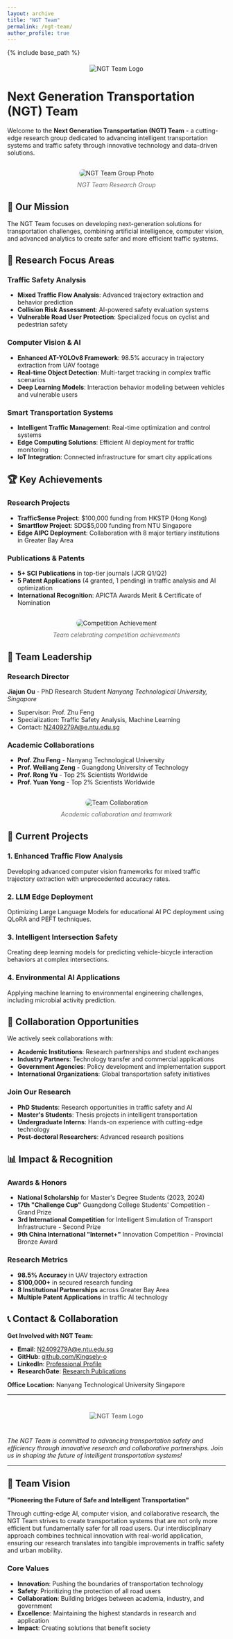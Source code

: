 ```yaml
---
layout: archive
title: "NGT Team"
permalink: /ngt-team/
author_profile: true
---
```


{% include base_path %}

<div style="text-align: center; margin: 20px 0;">
  <img src="/images/ngt-logo.png" alt="NGT Team Logo" style="max-width: 300px; height: auto;">
</div>

# Next Generation Transportation (NGT) Team

Welcome to the **Next Generation Transportation (NGT) Team** - a cutting-edge research group dedicated to advancing intelligent transportation systems and traffic safety through innovative technology and data-driven solutions.

<div style="text-align: center; margin: 30px 0;">
  <img src="/images/team-photo-1.jpg" alt="NGT Team Group Photo" style="max-width: 100%; height: auto; border-radius: 10px; box-shadow: 0 4px 8px rgba(0,0,0,0.1);">
  <p style="font-style: italic; color: #666; margin-top: 10px;">NGT Team Research Group</p>
</div>

## 🚗 Our Mission

The NGT Team focuses on developing next-generation solutions for transportation challenges, combining artificial intelligence, computer vision, and advanced analytics to create safer and more efficient traffic systems.

## 🔬 Research Focus Areas

### Traffic Safety Analysis
- **Mixed Traffic Flow Analysis**: Advanced trajectory extraction and behavior prediction
- **Collision Risk Assessment**: AI-powered safety evaluation systems
- **Vulnerable Road User Protection**: Specialized focus on cyclist and pedestrian safety

### Computer Vision & AI
- **Enhanced AT-YOLOv8 Framework**: 98.5% accuracy in trajectory extraction from UAV footage
- **Real-time Object Detection**: Multi-target tracking in complex traffic scenarios
- **Deep Learning Models**: Interaction behavior modeling between vehicles and vulnerable users

### Smart Transportation Systems
- **Intelligent Traffic Management**: Real-time optimization and control systems
- **Edge Computing Solutions**: Efficient AI deployment for traffic monitoring
- **IoT Integration**: Connected infrastructure for smart city applications

## 🏆 Key Achievements

### Research Projects
- **TrafficSense Project**: $100,000 funding from HKSTP (Hong Kong)
- **Smartflow Project**: SDG$5,000 funding from NTU Singapore
- **Edge AIPC Deployment**: Collaboration with 8 major tertiary institutions in Greater Bay Area

### Publications & Patents
- **5+ SCI Publications** in top-tier journals (JCR Q1/Q2)
- **5 Patent Applications** (4 granted, 1 pending) in traffic analysis and AI optimization
- **International Recognition**: APICTA Awards Merit & Certificate of Nomination

<div style="text-align: center; margin: 30px 0;">
  <img src="/images/competition-photo.jpg" alt="Competition Achievement" style="max-width: 100%; height: auto; border-radius: 10px; box-shadow: 0 4px 8px rgba(0,0,0,0.1);">
  <p style="font-style: italic; color: #666; margin-top: 10px;">Team celebrating competition achievements</p>
</div>

## 👥 Team Leadership

### Research Director
**Jiajun Ou** - PhD Research Student
*Nanyang Technological University, Singapore*
- Supervisor: Prof. Zhu Feng
- Specialization: Traffic Safety Analysis, Machine Learning
- Contact: N2409279A@e.ntu.edu.sg

### Academic Collaborations
- **Prof. Zhu Feng** - Nanyang Technological University
- **Prof. Weiliang Zeng** - Guangdong University of Technology
- **Prof. Rong Yu** - Top 2% Scientists Worldwide
- **Prof. Yuan Yong** - Top 2% Scientists Worldwide

<div style="text-align: center; margin: 30px 0;">
  <img src="/images/team-photo-2.jpg" alt="Team Collaboration" style="max-width: 100%; height: auto; border-radius: 10px; box-shadow: 0 4px 8px rgba(0,0,0,0.1);">
  <p style="font-style: italic; color: #666; margin-top: 10px;">Academic collaboration and teamwork</p>
</div>

## 🌟 Current Projects

### 1. Enhanced Traffic Flow Analysis
Developing advanced computer vision frameworks for mixed traffic trajectory extraction with unprecedented accuracy rates.

### 2. LLM Edge Deployment
Optimizing Large Language Models for educational AI PC deployment using QLoRA and PEFT techniques.

### 3. Intelligent Intersection Safety
Creating deep learning models for predicting vehicle-bicycle interaction behaviors at complex intersections.

### 4. Environmental AI Applications
Applying machine learning to environmental engineering challenges, including microbial activity prediction.

## 🤝 Collaboration Opportunities

We actively seek collaborations with:
- **Academic Institutions**: Research partnerships and student exchanges
- **Industry Partners**: Technology transfer and commercial applications
- **Government Agencies**: Policy development and implementation support
- **International Organizations**: Global transportation safety initiatives

### Join Our Research
- **PhD Students**: Research opportunities in traffic safety and AI
- **Master's Students**: Thesis projects in intelligent transportation
- **Undergraduate Interns**: Hands-on experience with cutting-edge technology
- **Post-doctoral Researchers**: Advanced research positions

## 📊 Impact & Recognition

### Awards & Honors
- **National Scholarship** for Master's Degree Students (2023, 2024)
- **17th "Challenge Cup"** Guangdong College Students' Competition - Grand Prize
- **3rd International Competition** for Intelligent Simulation of Transport Infrastructure - Second Prize
- **9th China International "Internet+"** Innovation Competition - Provincial Bronze Award

### Research Metrics
- **98.5% Accuracy** in UAV trajectory extraction
- **$100,000+** in secured research funding
- **8 Institutional Partnerships** across Greater Bay Area
- **Multiple Patent Applications** in traffic AI technology

## 📞 Contact & Collaboration

**Get Involved with NGT Team:**

- **Email**: N2409279A@e.ntu.edu.sg
- **GitHub**: [github.com/Kingsely-o](https://github.com/Kingsely-o)
- **LinkedIn**: [Professional Profile](#)
- **ResearchGate**: [Research Publications](#)

**Office Location:**
Nanyang Technological University
Singapore

---

<div style="text-align: center; margin: 40px 0;">
  <img src="/images/ngt-logo-alt.png" alt="NGT Team Logo" style="max-width: 200px; height: auto; opacity: 0.8;">
</div>

*The NGT Team is committed to advancing transportation safety and efficiency through innovative research and collaborative partnerships. Join us in shaping the future of intelligent transportation systems!*

---

## 🎯 Team Vision

**"Pioneering the Future of Safe and Intelligent Transportation"**

Through cutting-edge AI, computer vision, and collaborative research, the NGT Team strives to create transportation systems that are not only more efficient but fundamentally safer for all road users. Our interdisciplinary approach combines technical innovation with real-world application, ensuring our research translates into tangible improvements in traffic safety and urban mobility.

### Core Values
- **Innovation**: Pushing the boundaries of transportation technology
- **Safety**: Prioritizing the protection of all road users
- **Collaboration**: Building bridges between academia, industry, and government
- **Excellence**: Maintaining the highest standards in research and application
- **Impact**: Creating solutions that benefit society